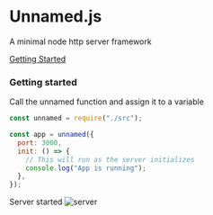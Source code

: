 # Unnamed.js

A minimal node http server framework

[Getting Started](https://github.com/mart-anthony-stark/Unnamed.js#getting-started)

### Getting started

Call the unnamed function and assign it to a variable

```javascript
const unnamed = require("./src");

const app = unnamed({
  port: 3000,
  init: () => {
    // This will run as the server initializes
    console.log("App is running");
  },
});
```

Server started
![server](https://github.com/mart-anthony-stark/Unnamed.js/blob/main/docs/start%20server.png?raw=true)
